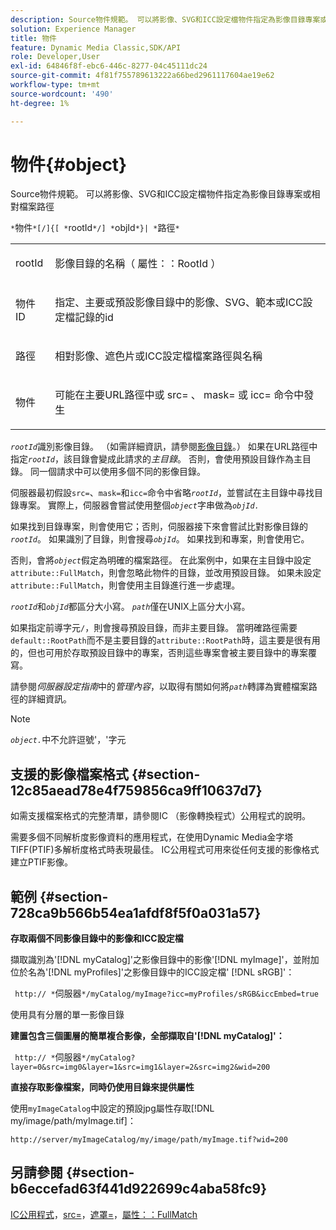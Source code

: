 ```yaml
---
description: Source物件規範。 可以將影像、SVG和ICC設定檔物件指定為影像目錄專案或相對檔案路徑
solution: Experience Manager
title: 物件
feature: Dynamic Media Classic,SDK/API
role: Developer,User
exl-id: 64846f8f-ebc6-446c-8277-04c45111dc24
source-git-commit: 4f81f755789613222a66bed2961117604ae19e62
workflow-type: tm+mt
source-wordcount: '490'
ht-degree: 1%

---
```


# 物件{#object}

Source物件規範。 可以將影像、SVG和ICC設定檔物件指定為影像目錄專案或相對檔案路徑

`*`物件`*[/]{[ *`rootId`*/] *`objId`*}| *`路徑`*`

<table id="simpletable_A8B9B4D508B94BE5B7F6112F0A5F8270"> 
 <tr class="strow"> 
  <td class="stentry"> <p> <span class="codeph"> <span class="varname"> rootId </span> </span> </p> </td> 
  <td class="stentry"> <p>影像目錄的名稱（ <span class="codeph">屬性：：RootId </span>） </p> </td> 
 </tr> 
 <tr class="strow"> 
  <td class="stentry"> <p> <span class="codeph"> <span class="varname">物件ID </span> </span> </p> </td> 
  <td class="stentry"> <p>指定、主要或預設影像目錄中的影像、SVG、範本或ICC設定檔記錄的id </p> </td> 
 </tr> 
 <tr class="strow"> 
  <td class="stentry"> <p> <span class="codeph"> <span class="varname">路徑</span> </span> </p> </td> 
  <td class="stentry"> <p>相對影像、遮色片或ICC設定檔檔案路徑與名稱 </p> </td> 
 </tr> 
 <tr class="strow"> 
  <td class="stentry"> <p> <span class="codeph"> <span class="varname">物件</span> </span> </p> </td> 
  <td class="stentry"> <p>可能在主要URL路徑中或<span class="codeph"> src= </span>、<span class="codeph"> mask= </span>或<span class="codeph"> icc= </span>命令中發生 </p> </td> 
 </tr> 
</table>

*`rootId`*&#x200B;識別影像目錄。 （如需詳細資訊，請參閱[影像目錄](../../../../../is-api/image-catalog/image-serving-api-ref/c-image-catalog-reference/c-overview/c-overview.md#concept-9ce2b6a133de45f783e95cabc5810ac3)。） 如果在URL路徑中指定&#x200B;*`rootId`*，該目錄會變成此請求的&#x200B;*主目錄*。 否則，會使用預設目錄作為主目錄。 同一個請求中可以使用多個不同的影像目錄。

伺服器最初假設`src=`、`mask=`和`icc=`命令中省略&#x200B;*`rootId`*，並嘗試在主目錄中尋找目錄專案。 實際上，伺服器會嘗試使用整個&#x200B;*`object`*&#x200B;字串做為&#x200B;*`objId.`*

如果找到目錄專案，則會使用它；否則，伺服器接下來會嘗試比對影像目錄的&#x200B;*`rootId`*。 如果識別了目錄，則會搜尋&#x200B;*`objId`*。 如果找到和專案，則會使用它。

否則，會將&#x200B;*`object`*&#x200B;假定為明確的檔案路徑。 在此案例中，如果在主目錄中設定`attribute::FullMatch`，則會忽略此物件的目錄，並改用預設目錄。 如果未設定`attribute::FullMatch`，則會使用主目錄進行進一步處理。

*`rootId`*&#x200B;和&#x200B;*`objId`*&#x200B;都區分大小寫。 *`path`*&#x200B;僅在UNIX上區分大小寫。

如果指定前導字元`/`，則會搜尋預設目錄，而非主要目錄。 當明確路徑需要`default::RootPath`而不是主要目錄的`attribute::RootPath`時，這主要是很有用的，但也可用於存取預設目錄中的專案，否則這些專案會被主要目錄中的專案覆寫。

請參閱&#x200B;*伺服器設定指南*&#x200B;中的&#x200B;*管理內容*，以取得有關如何將&#x200B;*`path`*&#x200B;轉譯為實體檔案路徑的詳細資訊。

>[!NOTE]
>
>*`object.`*&#x200B;中不允許逗號&#39;，&#39;字元

## 支援的影像檔案格式 {#section-12c85aead78e4f759856ca9ff10637d7}

如需支援檔案格式的完整清單，請參閱IC （影像轉換程式）公用程式的說明。

需要多個不同解析度影像資料的應用程式，在使用Dynamic Media金字塔TIFF(PTIF)多解析度格式時表現最佳。 IC公用程式可用來從任何支援的影像格式建立PTIF影像。

## 範例 {#section-728ca9b566b54ea1afdf8f5f0a031a57}

**存取兩個不同影像目錄中的影像和ICC設定檔**

擷取識別為&#39;[!DNL myCatalog]&#39;之影像目錄中的影像&#39;[!DNL myImage]&#39;，並附加位於名為&#39;[!DNL myProfiles]&#39;之影像目錄中的ICC設定檔&#39; [!DNL sRGB]&#39;：

` http:// *`伺服器`*/myCatalog/myImage?icc=myProfiles/sRGB&iccEmbed=true`

使用具有分層的單一影像目錄

**建置包含三個圖層的簡單複合影像，全部擷取自&#39;[!DNL myCatalog]&#39;：**

` http:// *`伺服器`*/myCatalog?layer=0&src=img0&layer=1&src=img1&layer=2&src=img2&wid=200`

**直接存取影像檔案，同時仍使用目錄來提供屬性**

使用`myImageCatalog`中設定的預設jpg屬性存取[!DNL my/image/path/myImage.tif]：

`http://server/myImageCatalog/my/image/path/myImage.tif?wid=200`

## 另請參閱 {#section-b6eccefad63f441d922699c4aba58fc9}

[IC公用程式](../../../../../is-api/is-utils/utilities/r-ic.md#reference-de9f43c63a8f48f1a755ff1760af8b7b)，[src=](../../../../../is-api/http-ref/image-serving-api-ref/c-http-protocol-reference/c-command-reference/r-src.md#reference-f6506637778c4c69bf106a7924a91ab1)，[遮罩=](../../../../../is-api/http-ref/image-serving-api-ref/c-http-protocol-reference/c-command-reference/r-mask.md#reference-922254e027404fb890b850e2723ee06e)，[屬性：：FullMatch](../../../../../is-api/image-catalog/image-serving-api-ref/c-image-catalog-reference/c-attributes-reference/r-fullmatch.md#reference-c3a72f31672a48b386943d6781cf50d7)
